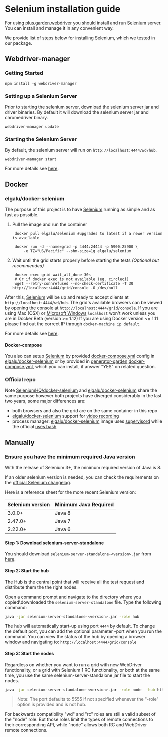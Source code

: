 Selenium installation guide
===========================
For using [plus.garden.webdriver](https://github.com/Dsazz/plus.garden.webdriver/) you should install and run 
[Selenium](http://www.seleniumhq.org/download/) server. You can install and manage it in any convenient way. 

We provide list of steps below for installing Selenium, which we tested in our package.

Webdriver-manager
-----------------

### Getting Started

```
npm install -g webdriver-manager
```

### Setting up a Selenium Server

Prior to starting the selenium server, download the selenium server jar and driver binaries. By default it will download the selenium server jar and chromedriver binary.

```
webdriver-manager update
```

### Starting the Selenium Server

By default, the selenium server will run on `http://localhost:4444/wd/hub`.

```
webdriver-manager start
```

For more details see [here](https://github.com/angular/webdriver-manager#webdriver-manager--).


Docker
------

### elgalu/docker-selenium

The purpose of this project is to have [Selenium](http://www.seleniumhq.org/download/) running as simple and as fast as possible.

1. Pull the image and run the container

        docker pull elgalu/selenium #upgrades to latest if a newer version is available

        docker run -d --name=grid -p 4444:24444 -p 5900:25900 \
            -e TZ="US/Pacific" --shm-size=1g elgalu/selenium

2. Wait until the grid starts properly before starting the tests _(Optional but recommended)_

        docker exec grid wait_all_done 30s
        # Or if docker exec is not available (eg. circleci)
        wget --retry-connrefused --no-check-certificate -T 30  http://localhost:4444/grid/console -O /dev/null

After this, [Selenium](http://www.seleniumhq.org/download/) will be up and ready to accept clients at `http://localhost:4444/wd/hub`. The grid's available browsers can be viewed by opening the console at `http://localhost:4444/grid/console`.
If you are using Mac (OSX) or [Microsoft Windows](https://docs.docker.com/engine/installation/windows/) `localhost` won't work unless you are in Docker Beta (version >= 1.12) If you are using Docker version <= 1.11 please find out the correct IP through `docker-machine ip default`.

For more details see [here](https://github.com/elgalu/docker-selenium/blob/master/README.md#usage).

#### Docker-compose

You also can setup [Selenium](http://www.seleniumhq.org/download/) by provided [docker-compose.yml](https://github.com/elgalu/docker-selenium/blob/master/docs/docker-compose.md) 
config in [elgalu/docker-selenium](https://github.com/elgalu/docker-selenium) or by provided in [generator-garden](https://github.com/Dsazz/generator-garden) 
[docker-compose.yml](https://github.com/Dsazz/generator-garden/blob/master/generators/app/templates/docker-compose.yml), which you can install, if answer "YES" on related question.

### Official repo

Note [SeleniumHQ/docker-selenium](https://github.com/SeleniumHQ/docker-selenium) and [elgalu/docker-selenium](https://github.com/elgalu/docker-selenium)
share the same purpose however both projects have diverged considerably in the last two years, some major differences are:

* both browsers and also the grid are on the same container in this repo
* [elgalu/docker-selenium](https://github.com/elgalu/docker-selenium) support for [video recording](https://github.com/elgalu/docker-selenium/docs/videos.md)
* process manager: [elgalu/docker-selenium](https://github.com/elgalu/docker-selenium) image 
uses [supervisord](http://supervisord.org) while the official [uses bash](https://github.com/SeleniumHQ/docker-selenium/blob/master/StandaloneChromeDebug/entry_point.sh)


Manually
--------

### Ensure you have the minimum required Java version

With the release of Selenium 3+, the minimum required version of Java is 8.

If an older selenium version is needed, you can check the requirements on the [official Selenium changelog](https://raw.githubusercontent.com/SeleniumHQ/selenium/master/java/CHANGELOG).

Here is a reference sheet for the more recent Selenium version:

| Selenium version | Minimum Java Required |
|   ---   |   ---   |
| 3.0.0+  | Java 8  |
| 2.47.0+ | Java 7  |
| 2.22.0+ | Java 6  |

#### Step 1: Download selenium-server-standalone

You should download `selenium-server-standalone-<version>.jar` from [here](http://www.seleniumhq.org/download/).

#### Step 2: Start the hub

The Hub is the central point that will receive all the test request and distribute them the the right nodes.

Open a command prompt and navigate to the directory where you copied\downloaded the `selenium-server-standalone` file. 
Type the following command:

```bash
java -jar selenium-server-standalone-<version>.jar -role hub
```

The hub will automatically start-up using port `4444` by default. 
To change the default port, you can add the optional parameter -port when you run the command. 
You can view the status of the hub by opening a browser window and navigating to: `http://localhost:4444/grid/console`

#### Step 3: Start the nodes

Regardless on whether you want to run a grid with new WebDriver functionality, or a grid with Selenium 1 RC functionality, or both at the same time, you use the same selenium-server-standalone jar file to start the nodes.

```bash
java -jar selenium-server-standalone-<version>.jar -role node  -hub http://localhost:4444/grid/register
```

> Note: The port defaults to 5555 if not specified whenever the "-role" option is provided and is not hub.

For backwards compatibility "wd" and "rc" roles are still a valid subset of the "node" role. 
But those roles limit the types of remote connections to their corresponding API, while "node" allows both RC and WebDriver remote connections.
